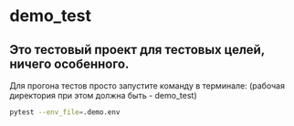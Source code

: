 # demo_test

<h2> Это тестовый проект для тестовых целей, ничего особенного. </h2>

Для прогона тестов просто запустите команду в терминале:
(рабочая директория при этом должна быть - demo_test)
```bash
pytest --env_file=.demo.env
```